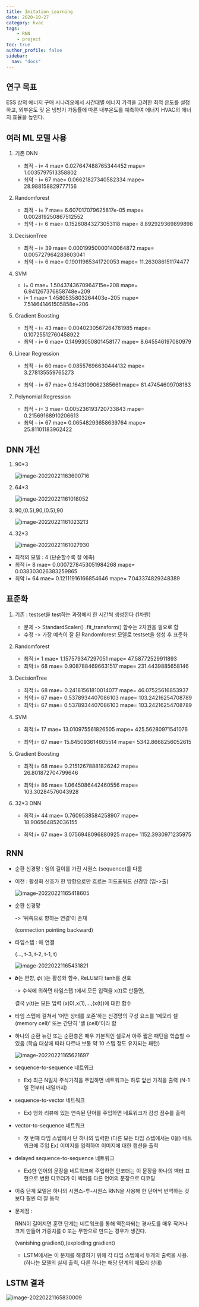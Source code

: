 ```yaml
---
title: Imitation_Learning
date: 2020-10-27
category: hvac
tags:
    - RNN
    - project
toc: true
author_profile: false
sidebar:
  nav: "docs"
---
```


## 연구 목표

ESS 상의 에너지 구매 시나리오에서 시간대별 에너지 가격을 고려한 최적 온도를 설정하고, 외부온도 및 온 냉방기 가동률에 따른 내부온도를 예측하여 에너지 HVAC의 에너지 효율을 높인다.

## 여러 ML 모델 사용

1. 기존 DNN

   - 최적 - i= 4 mae= 0.027647488765344452 mape= 1.0035797513358802
   - 최악 - i= 67 mae= 0.06621827340582334 mape= 28.988158829777156

2. Randomforest

   - 최적 - i= 7 mae= 6.607017079625817e-05 mape= 0.002819250867512552
   - 최악 - i= 6 mae= 0.15260843273053118 mape= 8.892929369899898

3. DecisionTree

   - 최적 – i= 39 mae= 0.00019950000140064872 mape= 0.005727964283603041
   - 최악 – i= 6 mae= 0.19011985341720053 mape= 11.263086151174477

4. SVM

   - i= 0 mae= 1.5043743670964715e+208 mape= 6.941267376858748e+209
   - i= 1 mae= 1.4580535803264403e+205 mape= 7.514641461505858e+206

5. Gradient Boosting 

   - 최적 - i= 43 mae= 0.0040230567264781985 mape= 0.10725512760458922
   - 최악 - i= 6 mae= 0.14993050801458177 mape= 8.645546197080979

6. Linear Regression 

   - 최적 - i= 60 mae= 0.08557696630444132 mape= 3.278135559765273

   - 최악 – i= 67 mae= 0.1643109062385661 mape= 81.47454609708183

7. Polynomial Regression

   - 최적 - i= 3 mae= 0.005236193720733843 mape= 0.21569168910206613
   - 최악 – i= 67 mae= 0.06548293658639764 mape= 25.81101183962422

## DNN 개선

1. 90*3

   ![image-20220221163600716](../../assets/images/2022-02-21-HVAC/image-20220221163600716.png)

2. 64*3

   ![image-20220221161018052](../../assets/images/2022-02-21-HVAC/image-20220221161018052.png)

3. 90,(0.5),90,(0.5),90

   ![image-20220221161023213](../../assets/images/2022-02-21-HVAC/image-20220221161023213.png)

4. 32*3

   ![image-20220221161027930](../../assets/images/2022-02-21-HVAC/image-20220221161027930.png)


- 최적의 모델 : 4    (단순할수록 잘 예측)
- 최적 i= 8 mae= 0.0007278453051984268 mape= 0.038303026383259865
- 최악 i= 64 mae= 0.12111916166854646 mape= 7.043374829348389

## 표준화

1. 기존 : testset을 test하는 과정에서 한 시간씩 생성한다 (1차원)

   - 문제 -> StandardScaler() .fit_transform() 함수는 2차원을 필요로 함
   - 수정 -> 가장 예측이 잘 된 Randomforest 모델로 testset을 생성 후 표준화 

2. Randomforest

   - 최적:i= 1 mae= 1.157579347297051 mape= 47.58772529911893
   - 최악:i= 68 mae= 0.9087884696631517 mape= 231.4439885658146

3. DecisionTree

   - 최적:i= 68 mae= 0.24181561810014077 mape= 46.07525616853937
   - 최악:i= 67 mae= 0.5378934407086103 mape= 103.24216254708789
   - 최악:i= 67 mae= 0.5378934407086103 mape= 103.24216254708789

4. SVM

   - 최적:i= 17 mae= 13.010975561826505 mape= 425.56280971541076

   - 최악:i= 67 mae= 15.645093614605514 mape= 5342.8668256052615

5. Gradient Boosting 

   - 최적:i= 68 mae= 0.21512678881826242 mape= 26.801872704799646

   - 최악:i= 86 mae= 1.0645086442460556 mape= 103.30284576043928

6. 32*3 DNN

   - 최적:i= 44 mae= 0.7609538584258907 mape= 18.906564852036155

   - 최악:i= 67 mae= 3.0756948096880925 mape= 1152.3930971235975

## RNN

- 순환 신경망 : 임의 길이를 가진 시퀀스 (sequence)를 다룸

- 이전 : 활성화 신호가 한 방향으로만 흐르는 피드포워드 신경망 (입->출)

  ![image-20220221165418605](../../assets/images/2022-02-21-HVAC/image-20220221165418605.png)

- 순환 신경망 

  -> '뒤쪽으로 향하는 연결’이 존재

   (connection pointing backward)

- 타임스텝 : 매 연결 

  (…, t-3, t-2, t-1, t)

  ![image-20220221165431821](../../assets/images/2022-02-21-HVAC/image-20220221165431821.png)

- 𝒃는 편향, 𝜙( )는 활성화 함수, ReLU보다 tanh를 선호

  -> 수식에 의하면 타임스텝 t에서 모든 입력을 x(t)로 만들면,

   결국 y(t)는 모든 입력 (x(0),x(1),…,(x(t))에 대한 함수

- 타임 스텝에 걸쳐서 '어떤 상태를 보존'하는 신경망의 구성 요소를 '메모리 셀 (memory cell)' 또는 간단히 '셀 (cell)'이라 함

- 하나의 순환 뉴런 또는 순환층은 매우 기본적인 셀로서 아주 짧은 패턴을 학습할 수 있음 (학습 대상에 따라 다르나 보통 약 10 스텝 정도 유지되는 패턴) 

  ![image-20220221165621697](../../assets/images/2022-02-21-HVAC/image-20220221165621697.png)

- sequence-to-sequence 네트워크

  - Ex) 최근 N일치 주식가격을 주입하면 네트워크는 하루 앞선 가격을 출력 (N-1일 전부터 내일까지)

- sequence-to-vector 네트워크
  - Ex) 영화 리뷰에 있는 연속된 단어를 주입하면 네트워크가 감성 점수를 출력 
- vector-to-sequence 네트워크
  - 첫 번째 타임 스텝에서 단 하나의 입력만 (다른 모든 타임 스텝에서는 0을) 네트워크에 주입 Ex) 이미지를 입력하여 이미지에 대한 캡션을 출력
- delayed sequence-to-sequence 네트워크
  - Ex)한 언어의 문장을 네트워크에 주입하면 인코더는 이 문장을 하나의 벡터 표현으로 변환 디코더가 이 벡터를 다른 언어의 문장으로 디코딩

- 이중 단계 모델은 하나의 시퀀스-투-시퀀스 RNN을 사용해 한 단어씩 번역하는 것 보다 훨씬 더 잘 동작

- 문제점 :

  RNN이 길어지면 훈련 단계는 네트워크를 통해 역전파되는 경사도를 매우 작거나 크게 만들어 가중치를 0 또는 무한으로 만드는 경우가 생긴다.

  (vanishing gradient),(exploding gradient)

  - LSTM에서는 이 문제를 해결하기 위해 각 타임 스텝에서 두개의 출력을 사용. (하나는 모델의 실제 출력, 다른 하나는 해당 단계의 메모리 상태)

## LSTM 결과

![image-20220221165830009](../../assets/images/2022-02-21-HVAC/image-20220221165830009.png)



